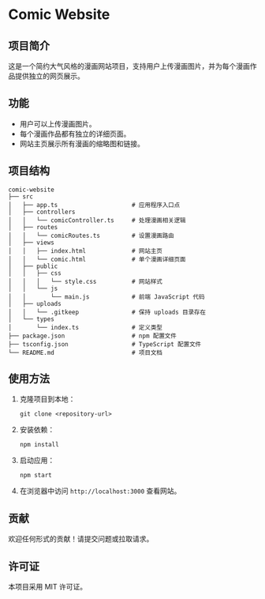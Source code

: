 # Comic Website

## 项目简介
这是一个简约大气风格的漫画网站项目，支持用户上传漫画图片，并为每个漫画作品提供独立的网页展示。

## 功能
- 用户可以上传漫画图片。
- 每个漫画作品都有独立的详细页面。
- 网站主页展示所有漫画的缩略图和链接。

## 项目结构
```
comic-website
├── src
│   ├── app.ts                     # 应用程序入口点
│   ├── controllers
│   │   └── comicController.ts     # 处理漫画相关逻辑
│   ├── routes
│   │   └── comicRoutes.ts         # 设置漫画路由
│   ├── views
│   │   ├── index.html             # 网站主页
│   │   └── comic.html             # 单个漫画详细页面
│   ├── public
│   │   ├── css
│   │   │   └── style.css          # 网站样式
│   │   └── js
│   │       └── main.js            # 前端 JavaScript 代码
│   ├── uploads
│   │   └── .gitkeep               # 保持 uploads 目录存在
│   └── types
│       └── index.ts               # 定义类型
├── package.json                   # npm 配置文件
├── tsconfig.json                  # TypeScript 配置文件
└── README.md                      # 项目文档
```

## 使用方法
1. 克隆项目到本地：
   ```
   git clone <repository-url>
   ```
2. 安装依赖：
   ```
   npm install
   ```
3. 启动应用：
   ```
   npm start
   ```
4. 在浏览器中访问 `http://localhost:3000` 查看网站。

## 贡献
欢迎任何形式的贡献！请提交问题或拉取请求。

## 许可证
本项目采用 MIT 许可证。